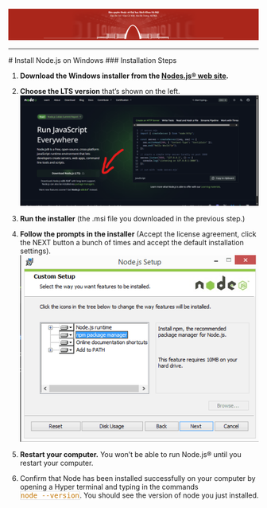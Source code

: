 ﻿
![image](./manual/image/head.png)
<hr>
# Install Node.js on Windows
###  Installation Steps

1. **Download the Windows installer from the [Nodes.js® web site](https://nodejs.org/en).**
2. **Choose the LTS version** that’s shown on the left.
![image](./manual/image/node1.png)
3. **Run the installer** (the .msi file you downloaded in the previous step.)
4. **Follow the prompts in the installer** (Accept the license agreement, click the NEXT button a bunch of times and accept the default installation settings).
![image](./manual/image/node2.png)
5. **Restart your computer.** You won’t be able to run Node.js® until you restart your computer. 

6. Confirm that Node has been installed successfully on your computer by opening a Hyper terminal and typing in the commands <span style="display: inline-block;border: 1px solid #ddd;font-family: monospace;color: #c47500;">node --version</span>.
You should see the version of node you just installed.
